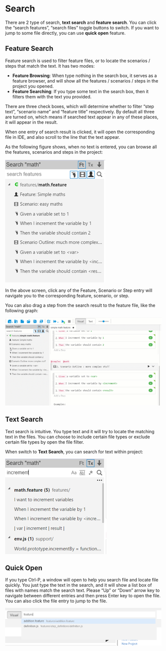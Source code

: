 # Search

There are 2 type of search, **text search** and **feature search**. You can click the “search features”, “search files” toggle buttons to switch. If you want to jump to some file directly, you can use **quick open** feature.

## Feature Search

Feature search is used to filter feature files, or to locate the scenarios / steps that match the text. It has two modes:

* **Feature Browsing**: When type nothing in the search box, it serves as a feature browser, and will show all the features / scenarios / steps in the project you opened.
* **Feature Searching**: If you type some text in the search box, then it filters them with the text you provided. 

There are three check boxes, which will determine whether to filter “step text”, “scenario name” and “feature title” respectively. By default all three are turned on, which means if searched text appear in any of these places, it will appear in the result.

When one entry of search result is clicked, it will open the corresponding file in IDE, and also scroll to the line that the text appear.

As the following figure shows, when no text is entered, you can browse all the features, scenarios and steps in the project:

![](../.gitbook/assets/feature_browse.png)

In the above screen, click any of the Feature, Scenario or Step entry will navigate you to the corresponding feature, scenario, or step.

You can also drag a step from the search result to the feature file, like the following graph:

![](../.gitbook/assets/drag_step_from_search.gif)

## Text Search

Text search is intuitive. You type text and it will try to locate the matching text in the files. You can choose to include certain file types or exclude certain file types by open the file filter.

When switch to **Text Search**, you can search for text within project:

![](../.gitbook/assets/text_search.png)

## Quick Open

If you type Ctrl-P, a window will open to help you search file and locate file quickly. You just type the text in the search, and it will show a list box of files with names match the search text. Please “Up” or “Down” arrow key to navigate between different entries and then press Enter key to open the file. You can also click the file entry to jump to the file.

![](../.gitbook/assets/quick_open.png)

